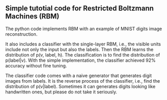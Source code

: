## Simple tutotial code for Restricted Boltzmann Machines (RBM)

The python code implements RBM with an example of MNIST digits image reconstruction.

It also includes a classifier with the single-layer RBM, i.e., the visible units include not only the input but also the labels. Then the RBM learns the distribution of p(v, label, h). The classification is to find the distribution of p(label|v). With the simple implementation, the classifier achieved 92% accuracy without fine tuning.

The classifier code comes with a naive generator that generates digit images from labels. It is the reverse process of the classifier, i.e., find the distribution of p(v|label). Sometimes it can generates digits looking like handwritten ones, but please do not take it seriously. 

